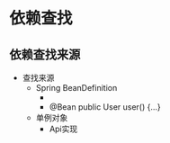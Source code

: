 # 依赖查找

## 依赖查找来源

- 查找来源
  - Spring BeanDefinition
    - <bean id="user" class="org.geekbang...User">
    - @Bean public User user() {...}
  - 单例对象
    - Api实现

